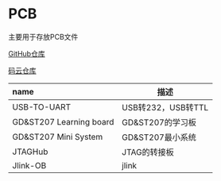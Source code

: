 # PCB
主要用于存放PCB文件

[GitHub仓库](https://github.com/strongercjd/PCB)

[码云仓库](https://gitee.com/strongercjd/PCB)

| name                    | 描述               |
| :---------------------- | ------------------ |
| USB-TO-UART             | USB转232，USB转TTL |
| GD&ST207 Learning board | GD&ST207的学习板   |
| GD&ST207 Mini System    | GD&ST207最小系统   |
| JTAGHub                 | JTAG的转接板       |
| Jlink-OB                | jlink              |

